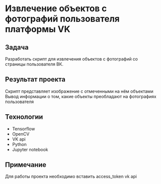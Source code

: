 # Извлечение объектов с фотографий пользователя платформы VK

## Задача 
 Разработать скрипт для извлечения объектов с фотографий со страницы пользователя ВК. 

## Результат проекта
 Скрипт представляет изображение с отмеченными на нём объектами
 Вывод информации о том, какие объекты преобладают на фотографиях пользователя

 ## Технологии
 - Tensorflow
 - OpenCV
 - VK api
 - Python  
 - Jupyter notebook

 ## Примечание 
 Для работы проекта необходимо вставить access_token vk api